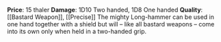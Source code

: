 **Price**: 15 thaler
**Damage**: 1D10 Two handed, 1D8 One handed
**Quality**: [[Bastard Weapon]], [[Precise]]
The mighty Long-hammer can be used in one hand together with a shield but will – like all bastard weapons – come into its own only when held in a two-handed grip.
